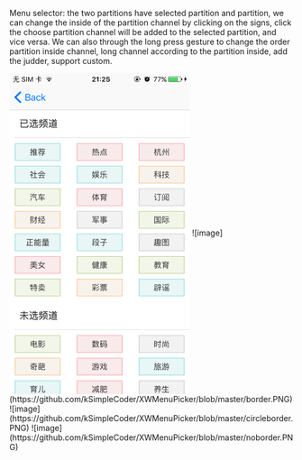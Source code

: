 Menu selector: the two partitions have selected partition and partition, we can change the inside of the partition 
channel by clicking on the signs, click the choose partition channel will be added to the selected partition, and 
vice versa. We can also through the long press gesture to change the order partition inside channel, long channel 
according to the partition inside, add the judder, support custom.

<img src="https://github.com/kSimpleCoder/XWMenuPicker/blob/master/border.PNG" width = "320" alt="图片描述" align=center />
![image](https://github.com/kSimpleCoder/XWMenuPicker/blob/master/border.PNG)
![image](https://github.com/kSimpleCoder/XWMenuPicker/blob/master/circleborder.PNG)
![image](https://github.com/kSimpleCoder/XWMenuPicker/blob/master/noborder.PNG)
